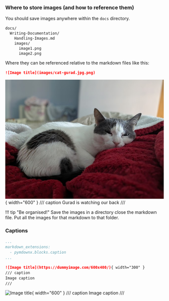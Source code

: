
### Where to store images (and how to reference them)

You should save images anywhere within the `docs` directory.

~~~ title="Example directory structure"
docs/
  Writing-Documentation/
    Handling-Images.md
    images/
      image1.png
      image2.png
~~~

Where they can be referenced relative to the markdown files like this:

~~~ markdown title="Markdown"
![Image title](images/cat-gurad.jpg.png)
~~~

![LeChat](./images/cat-gurad.jpg){ width="600" }
/// caption
Gurad is watching our back
///


!!! tip "Be organised!"
    Save the images in a directory close the markdown file. Put all the images for that markdown to that folder.

### Captions 

~~~ yml title="mkdocs.yml"
...
markdown_extensions:
  - pymdownx.blocks.caption
...
~~~


~~~ markdown title="Image with caption"
![Image title](https://dummyimage.com/600x400/){ width="300" }
/// caption
Image caption
///
~~~

![Image title](https://dummyimage.com/600x400/){ width="600" }
/// caption
Image caption
///
